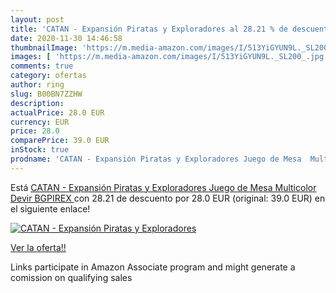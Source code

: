 ```yaml
---
layout: post
title: 'CATAN - Expansión Piratas y Exploradores al 28.21 % de descuento'
date: 2020-11-30 14:46:58
thumbnailImage: 'https://m.media-amazon.com/images/I/513YiGYUN9L._SL200_.jpg'
images: [ 'https://m.media-amazon.com/images/I/513YiGYUN9L._SL200_.jpg' ]
comments: true
category: ofertas
author: ring
slug: B00BN7ZZHW
description:
actualPrice: 28.0 EUR
currency: EUR
price: 28.0
comparePrice: 39.0 EUR
inStock: true
prodname: 'CATAN - Expansión Piratas y Exploradores Juego de Mesa  Multicolor  Devir BGPIREX '
---
```


Está [CATAN - Expansión Piratas y Exploradores Juego de Mesa  Multicolor  Devir BGPIREX ](https://www.amazon.es/dp/B00BN7ZZHW/?tag=tolees-21) con 28.21 de descuento por 28.0 EUR (original: 39.0 EUR) en el siguiente enlace!

[![CATAN - Expansión Piratas y Exploradores](https://m.media-amazon.com/images/I/513YiGYUN9L._SL200_.jpg)](https://www.amazon.es/dp/B00BN7ZZHW/?tag=tolees-21)

[Ver la oferta!!](https://www.amazon.es/dp/B00BN7ZZHW/?tag=tolees-21)

Links participate in Amazon Associate program and might generate a comission on qualifying sales


